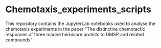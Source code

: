 # Chemotaxis_experiments_scripts
This repository contains the JupyterLab notebooks used to analyse the chemotaxis experiments in the paper "The distinctive chemotactic responses of three marine herbivore protists to DMSP and related compounds"
